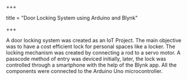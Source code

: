 +++

title = "Door Locking System using Arduino and Blynk"

+++


A door locking system was created as an IoT Project. The main objective was to have a cost efficient lock for personal spaces like a locker. The locking mechanism was created by connecting a rod to a servo motor. A passcode method of entry was deviced initially, later, the lock was controlled through a smartphone with the help of the Blynk app. All the components were connected to the Arduino Uno microcontroller.
